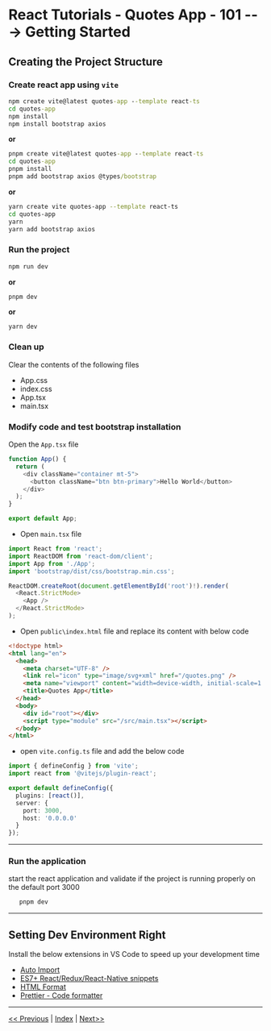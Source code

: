 # React Tutorials - Quotes App - 101 ---> Getting Started

## Creating the Project Structure

### Create react app using `vite`

 ``` cmd
npm create vite@latest quotes-app --template react-ts
cd quotes-app
npm install
npm install bootstrap axios
 ```

**or**

``` cmd
pnpm create vite@latest quotes-app --template react-ts
cd quotes-app
pnpm install
pnpm add bootstrap axios @types/bootstrap
```

**or**

``` bash
yarn create vite quotes-app --template react-ts
cd quotes-app
yarn
yarn add bootstrap axios
```

### Run the project

``` bash
npm run dev
  ```

**or**

  ``` basg
pnpm dev
```

**or**

``` bash
yarn dev
```

### Clean up

Clear the contents of the following files

- App.css
- index.css
- App.tsx
- main.tsx

### Modify code and test bootstrap installation

Open the `App.tsx` file

``` typescript
function App() {
  return (
    <div className="container mt-5">
      <button className="btn btn-primary">Hello World</button>
    </div>
  );
}

export default App;
```

- Open `main.tsx` file

``` typescript
import React from 'react';
import ReactDOM from 'react-dom/client';
import App from './App';
import 'bootstrap/dist/css/bootstrap.min.css';

ReactDOM.createRoot(document.getElementById('root')!).render(
  <React.StrictMode>
    <App />
  </React.StrictMode>
);
```

- Open `public\index.html`  file and replace its content with below code

``` html
<!doctype html>
<html lang="en">
  <head>
    <meta charset="UTF-8" />
    <link rel="icon" type="image/svg+xml" href="/quotes.png" />
    <meta name="viewport" content="width=device-width, initial-scale=1.0" />
    <title>Quotes App</title>
  </head>
  <body>
    <div id="root"></div>
    <script type="module" src="/src/main.tsx"></script>
  </body>
</html>
```

- open `vite.config.ts` file and add the below code

``` typescript
import { defineConfig } from 'vite';
import react from '@vitejs/plugin-react';

export default defineConfig({
  plugins: [react()],
  server: {
    port: 3000,
    host: '0.0.0.0'
  }
});
```

---

### Run the application

start the react application and validate if the project is running properly on the default port 3000

``` cmd
   pnpm dev
```

---

## Setting  Dev Environment Right

Install the below extensions in VS Code to speed up your development time

- [Auto Import](https://marketplace.visualstudio.com/items?itemName=NuclleaR.vscode-extension-auto-import)
- [ES7+ React/Redux/React-Native snippets](https://marketplace.visualstudio.com/items?itemName=dsznajder.es7-react-js-snippets)
- [HTML Format](https://marketplace.visualstudio.com/items?itemName=mohd-akram.vscode-html-format)
- [Prettier - Code formatter](https://marketplace.visualstudio.com/items?itemName=esbenp.prettier-vscode)

---

[<< Previous](https://costaivo.com/tutorial-reactjs) |  [Index](https://costaivo.com/tutorial-reactjs) |  [Next>>](https://costaivo.com/tutorial-reactjs/quotes-101b)
